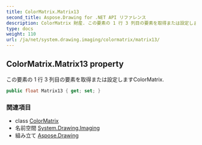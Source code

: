 ```yaml
---
title: ColorMatrix.Matrix13
second_title: Aspose.Drawing for .NET API リファレンス
description: ColorMatrix 財産. この要素の 1 行 3 列目の要素を取得または設定しますColorMatrix.
type: docs
weight: 110
url: /ja/net/system.drawing.imaging/colormatrix/matrix13/
---
```

## ColorMatrix.Matrix13 property

この要素の 1 行 3 列目の要素を取得または設定しますColorMatrix.

```csharp
public float Matrix13 { get; set; }
```

### 関連項目

* class [ColorMatrix](../)
* 名前空間 [System.Drawing.Imaging](../../colormatrix/)
* 組み立て [Aspose.Drawing](../../../)


